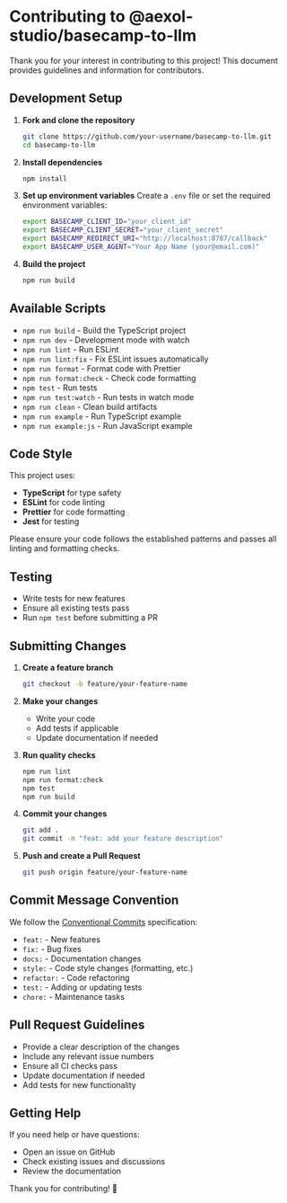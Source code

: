 # Contributing to @aexol-studio/basecamp-to-llm

Thank you for your interest in contributing to this project! This document provides guidelines and information for contributors.

## Development Setup

1. **Fork and clone the repository**
   ```bash
   git clone https://github.com/your-username/basecamp-to-llm.git
   cd basecamp-to-llm
   ```

2. **Install dependencies**
   ```bash
   npm install
   ```

3. **Set up environment variables**
   Create a `.env` file or set the required environment variables:
   ```bash
   export BASECAMP_CLIENT_ID="your_client_id"
   export BASECAMP_CLIENT_SECRET="your_client_secret"
   export BASECAMP_REDIRECT_URI="http://localhost:8787/callback"
   export BASECAMP_USER_AGENT="Your App Name (your@email.com)"
   ```

4. **Build the project**
   ```bash
   npm run build
   ```

## Available Scripts

- `npm run build` - Build the TypeScript project
- `npm run dev` - Development mode with watch
- `npm run lint` - Run ESLint
- `npm run lint:fix` - Fix ESLint issues automatically
- `npm run format` - Format code with Prettier
- `npm run format:check` - Check code formatting
- `npm test` - Run tests
- `npm run test:watch` - Run tests in watch mode
- `npm run clean` - Clean build artifacts
- `npm run example` - Run TypeScript example
- `npm run example:js` - Run JavaScript example

## Code Style

This project uses:
- **TypeScript** for type safety
- **ESLint** for code linting
- **Prettier** for code formatting
- **Jest** for testing

Please ensure your code follows the established patterns and passes all linting and formatting checks.

## Testing

- Write tests for new features
- Ensure all existing tests pass
- Run `npm test` before submitting a PR

## Submitting Changes

1. **Create a feature branch**
   ```bash
   git checkout -b feature/your-feature-name
   ```

2. **Make your changes**
   - Write your code
   - Add tests if applicable
   - Update documentation if needed

3. **Run quality checks**
   ```bash
   npm run lint
   npm run format:check
   npm test
   npm run build
   ```

4. **Commit your changes**
   ```bash
   git add .
   git commit -m "feat: add your feature description"
   ```

5. **Push and create a Pull Request**
   ```bash
   git push origin feature/your-feature-name
   ```

## Commit Message Convention

We follow the [Conventional Commits](https://www.conventionalcommits.org/) specification:

- `feat:` - New features
- `fix:` - Bug fixes
- `docs:` - Documentation changes
- `style:` - Code style changes (formatting, etc.)
- `refactor:` - Code refactoring
- `test:` - Adding or updating tests
- `chore:` - Maintenance tasks

## Pull Request Guidelines

- Provide a clear description of the changes
- Include any relevant issue numbers
- Ensure all CI checks pass
- Update documentation if needed
- Add tests for new functionality

## Getting Help

If you need help or have questions:
- Open an issue on GitHub
- Check existing issues and discussions
- Review the documentation

Thank you for contributing! 🎉
